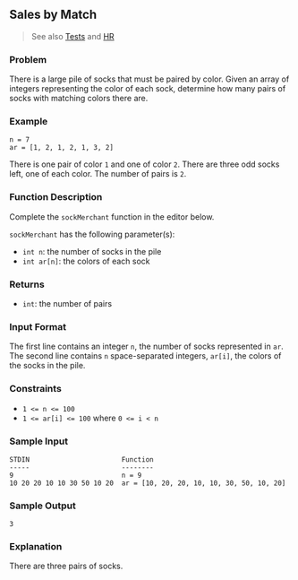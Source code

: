 ## Sales by Match

> See also [Tests](../../../../test/groovy/warmup/sock_merchant)
> and [HR](https://www.hackerrank.com/challenges/sock-merchant)

### Problem

There is a large pile of socks that must be paired by color.
Given an array of integers representing the color of each sock,
determine how many pairs of socks with matching colors there are.

### Example

```
n = 7
ar = [1, 2, 1, 2, 1, 3, 2]
```

There is one pair of color `1` and one of color `2`.
There are three odd socks left, one of each color.
The number of pairs is `2`.

### Function Description

Complete the `sockMerchant` function in the editor below.

`sockMerchant` has the following parameter(s):
* `int n`: the number of socks in the pile
* `int ar[n]`: the colors of each sock

### Returns

* `int`: the number of pairs

### Input Format

The first line contains an integer `n`,
the number of socks represented in `ar`.
The second line contains `n` space-separated integers, `ar[i]`,
the colors of the socks in the pile.

### Constraints
* `1 <= n <= 100`
* `1 <= ar[i] <= 100` where `0 <= i < n`

### Sample Input

```
STDIN                       Function
-----                       --------
9                           n = 9
10 20 20 10 10 30 50 10 20  ar = [10, 20, 20, 10, 10, 30, 50, 10, 20]
```

### Sample Output
```
3
```

### Explanation

There are three pairs of socks.